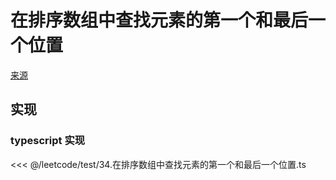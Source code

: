 # 在排序数组中查找元素的第一个和最后一个位置
[来源](https://leetcode.cn/problems/find-first-and-last-position-of-element-in-sorted-array/)

## 实现

### typescript 实现

<<< @/leetcode/test/34.在排序数组中查找元素的第一个和最后一个位置.ts


